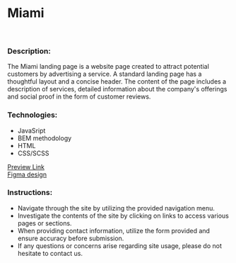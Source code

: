 # Miami

<br/>

### Description:
The Miami landing page is a website page created to attract potential customers by advertising a service.
A standard landing page has a thoughtful layout and a concise header.
The content of the page includes a description of services, detailed information about the company's offerings and social proof in the form of customer reviews.
<br/>


### Technologies:

- JavaSript
- BEM methodology
- HTML
- CSS/SCSS


[Preview Link](https://vitaliidox.github.io/miami_landing/) <br/>
[Figma design](https://www.figma.com/file/nHz8bflIwJaWP3P99vKTH5/miami_home_new?node-id=16033%3A3)

### Instructions:

- Navigate through the site by utilizing the provided navigation menu.
- Investigate the contents of the site by clicking on links to access various pages or sections.
- When providing contact information, utilize the form provided and ensure accuracy before submission.
- If any questions or concerns arise regarding site usage, please do not hesitate to contact us.
